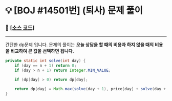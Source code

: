 # __:bulb: [BOJ #14501번] (퇴사) 문제 풀이__

### :link: [[소스 코드]](https://github.com/seungrokoh/Beakjoon_OnlineJudge/blob/master/%2314501/14501.java)
***

간단한 dp문제 입니다. 문제의 풀이는 __오늘 상담을 할 때의 비용과 하지 않을 때의 비용을 비교하여 큰 값을 선택하면 됩니다.__

```java
private static int solve(int day) {
    if (day == n + 1) return 0;
    if (day > n + 1) return Integer.MIN_VALUE;

    if (dp[day] > 0) return dp[day];

    return dp[day] = Math.max(solve(day + 1), price[day] + solve(day + needDays[day]));
}
```
